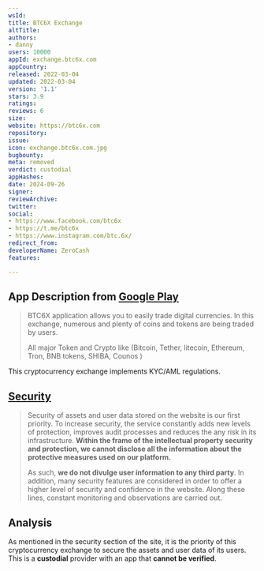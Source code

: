 ```yaml
---
wsId: 
title: BTC6X Exchange
altTitle: 
authors:
- danny
users: 10000
appId: exchange.btc6x.com
appCountry: 
released: 2022-03-04
updated: 2022-03-04
version: '1.1'
stars: 3.9
ratings: 
reviews: 6
size: 
website: https://btc6x.com
repository: 
issue: 
icon: exchange.btc6x.com.jpg
bugbounty: 
meta: removed
verdict: custodial
appHashes: 
date: 2024-09-26
signer: 
reviewArchive: 
twitter: 
social:
- https://www.facebook.com/btc6x
- https://t.me/btc6x
- https://www.instagram.com/btc.6x/
redirect_from: 
developerName: ZeroCash
features: 

---
```


## App Description from [Google Play](https://play.google.com/store/apps/details?id=exchange.btc6x.com) 

> BTC6X application allows you to easily trade digital currencies. In this exchange, numerous and plenty of coins and tokens are being traded by users.
>
> All major Token and Crypto like (Bitcoin, Tether, litecoin, Ethereum, Tron, BNB tokens, SHIBA, Counos )

This cryptocurrency exchange implements KYC/AML regulations.

## [Security](https://btc6x.com/info/security)

> Security of assets and user data stored on the website is our first priority. To increase security, the service constantly adds new levels of protection, improves audit processes and reduces the any risk in its infrastructure. **Within the frame of the intellectual property security and protection, we cannot disclose all the information about the protective measures used on our platform.**
>
> As such, **we do not divulge user information to any third party**. In addition, many security features are considered in order to offer a higher level of security and confidence in the website. Along these lines, constant monitoring and observations are carried out.

## Analysis 

As mentioned in the security section of the site, it is the priority of this cryptocurrency exchange to secure the assets and user data of its users. This is a **custodial** provider with an app that **cannot be verified**.